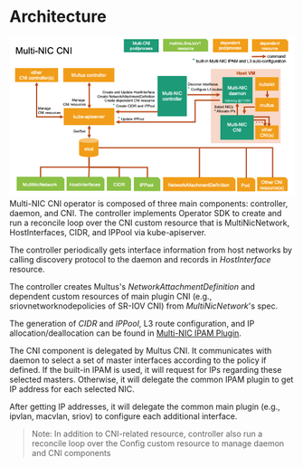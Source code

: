 # Architecture
![](img/multinicfmsio.png)
Multi-NIC CNI operator is composed of three main components: controller, daemon, and CNI.
The controller implements Operator SDK to create and run a reconcile loop over the CNI custom resource that is MultiNicNetwork, HostInterfaces, CIDR, and IPPool via kube-apiserver.

The controller periodically gets interface information from host networks by calling discovery protocol to the daemon and records in *HostInterface* resource. 

The controller creates Multus's *NetworkAttachmentDefinition* and dependent custom resources of main plugin CNI (e.g., sriovnetworknodepolicies of SR-IOV CNI) from *MultiNicNetwork*'s spec. 

The generation of *CIDR* and *IPPool*, L3 route configuration, and IP allocation/deallocation can be found in [Multi-NIC IPAM Plugin](multi-nic-ipam.md).

The CNI component is delegated by Multus CNI. It communicates with daemon to select a set of master interfaces according to the policy if defined. If the built-in IPAM is used, it will request for IPs regarding these selected masters. Otherwise, it will delegate the common IPAM plugin to get IP address for each selected NIC. 

After getting IP addresses, it will delegate the common main plugin (e.g., ipvlan, macvlan, sriov) to configure each additional interface. 

> Note: In addition to CNI-related resource, controller also run a reconcile loop over the Config custom resource to manage daemon and CNI components